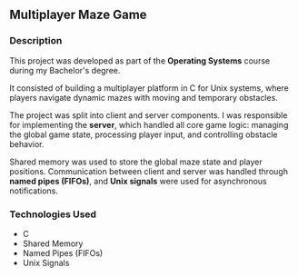 ## Multiplayer Maze Game 

### Description
This project was developed as part of the **Operating Systems** course during my Bachelor's degree.

It consisted of building a multiplayer platform in C for Unix systems, where players navigate dynamic mazes with moving and temporary obstacles.

The project was split into client and server components. I was responsible for implementing the **server**, which handled all core game logic: managing the global game state, processing player input, and controlling obstacle behavior.

Shared memory was used to store the global maze state and player positions. Communication between client and server was handled through **named pipes (FIFOs)**, and **Unix signals** were used for asynchronous notifications.

### Technologies Used
- C  
- Shared Memory  
- Named Pipes (FIFOs)  
- Unix Signals
